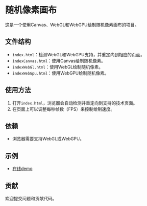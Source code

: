 # 随机像素画布

这是一个使用Canvas、WebGL和WebGPU绘制随机像素画布的项目。

## 文件结构

- `index.html`：检测WebGL和WebGPU支持，并重定向到相应的页面。
- `indexCanvas.html`：使用Canvas绘制随机像素。
- `indexWebGl.html`：使用WebGL绘制随机像素。
- `indexWebGpu.html`：使用WebGPU绘制随机像素。

## 使用方法

1. 打开`index.html`，浏览器会自动检测并重定向到支持的技术页面。
2. 在页面上可以调整每秒帧数（FPS）来控制绘制速度。

## 依赖

- 浏览器需要支持WebGL或WebGPU。

## 示例

- [在线demo](https://randompixel-1pr.pages.dev)

## 贡献

欢迎提交问题和贡献代码。
